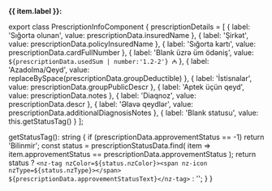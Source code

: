 <div class="blank-info">
  <ng-container *ngFor="let item of prescriptionDetails">
    <div>
      <span><b>{{ item.label }}:</b></span>
      <span [innerHTML]="item.value"></span>
    </div>
  </ng-container>
</div>

<!-- Component Logic -->
export class PrescriptionInfoComponent {
  prescriptionDetails = [
    { label: 'Sığorta olunan', value: prescriptionData.insuredName },
    { label: 'Şirkət', value: prescriptionData.policyInsuredName },
    { label: 'Sığorta kartı', value: prescriptionData.cardFullNumber },
    { label: 'Blank üzrə üm ödəniş', value: `${prescriptionData.usedSum | number:'1.2-2'} ₼` },
    { label: 'Azadolma/Qeyd', value: replaceBySpace(prescriptionData.groupDeductible) },
    { label: 'İstisnalar', value: prescriptionData.groupPublicDescr },
    { label: 'Aptek üçün qeyd', value: prescriptionData.notes },
    { label: 'Diaqnoz', value: prescriptionData.descr },
    { label: 'Əlavə qeydlər', value: prescriptionData.additionalDiagnosisNotes },
    { label: 'Blank statusu', value: this.getStatusTag() }
  ];

  getStatusTag(): string {
    if (prescriptionData.approvementStatus == -1) return 'Bilinmir';
    const status = prescriptionStatusData.find(
      item => item.approvementStatus == prescriptionData.approvementStatus
    );
    return status
      ? `<nz-tag nzColor=${status.nzColor}><span nz-icon nzType=${status.nzType}></span> ${prescriptionData.approvementStatusText}</nz-tag>`
      : '';
  }
}
